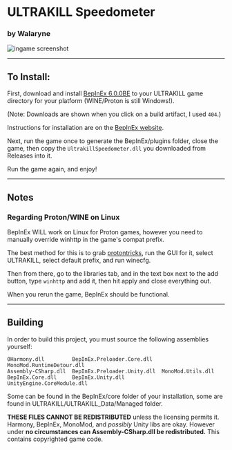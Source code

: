 # ULTRAKILL Speedometer
### by Walaryne

![ingame screenshot](https://cdn.discordapp.com/attachments/266739026093015052/878219273032568842/unknown.png)

___
## To Install:


First, download and install [BepInEx 6.0.0BE](https://builds.bepis.io/projects/bepinex_be) to your ULTRAKILL game directory for your platform (WINE/Proton is still Windows!).

(Note: Downloads are shown when you click on a build artifact, I used `404`.)

Instructions for installation are on the [BepInEx website](https://docs.bepinex.dev/master/articles/user_guide/installation/index.html).

Next, run the game once to generate the BepInEx/plugins folder, close the game, then copy the `UltrakillSpeedometer.dll` you downloaded from Releases into it.

Run the game again, and enjoy!
___
## Notes
### Regarding Proton/WINE on Linux
BepInEx WILL work on Linux for Proton games, however you need to manually override winhttp in the game's compat prefix.

The best method for this is to grab [protontricks](https://github.com/Matoking/protontricks), run the GUI for it, select ULTRAKILL, select default prefix, and run winecfg.

Then from there, go to the libraries tab, and in the text box next to the add button, type `winhttp` and add it, then hit apply and close everything out.

When you rerun the game, BepInEx should be functional.
___
## Building
In order to build this project, you must source the following assemblies yourself:
```
0Harmony.dll         BepInEx.Preloader.Core.dll   MonoMod.RuntimeDetour.dll
Assembly-CSharp.dll  BepInEx.Preloader.Unity.dll  MonoMod.Utils.dll
BepInEx.Core.dll     BepInEx.Unity.dll            UnityEngine.CoreModule.dll
```
Some can be found in the BepInEx/core folder of your installation, some are found in ULTRAKILL/ULTRAKILL_Data/Managed folder.

**THESE FILES CANNOT BE REDISTRIBUTED** unless the licensing permits it.
Harmony, BepInEx, MonoMod, and *possibly* Unity libs are okay.
However under **no circumstances can Assembly-CSharp.dll be redistributed.** This contains copyrighted game code.